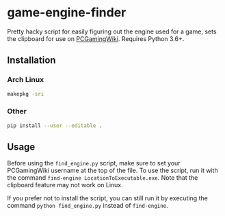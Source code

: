 # game-engine-finder

Pretty hacky script for easily figuring out the engine used for a game, sets the clipboard for use on [PCGamingWiki](https://pcgamingwiki.com/wiki/Home).
Requires Python 3.6+.

## Installation

### Arch Linux
```bash
makepkg -sri
```

### Other
```bash
pip install --user --editable .
```

## Usage
Before using the `find_engine.py` script, make sure to set your PCGamingWiki username at the top of the file. To use the script, run it with the command `find-engine LocationToExecutable.exe`. Note that the clipboard feature may not work on Linux.

If you prefer not to install the script, you can still run it by executing the command `python find_engine.py` instead of `find-engine`.